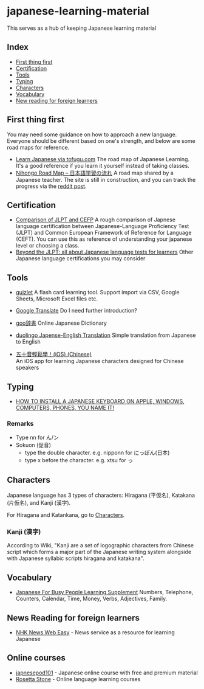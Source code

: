 # japanese-learning-material

This serves as a hub of keeping Japanese learning material

## Index 
- [First thing first](#first-thing-first)
- [Certification](#certification)
- [Tools](#tools)
- [Typing](#typing)
- [Characters](#characters)
- [Vocabulary](#vocabulary)
- [New reading for foreign learners](#new-reading-for-foreign-learners)

## First thing first 

You may need some guidance on how to approach a new language. Everyone should be different based on one's strength, and below are some road maps for reference. 

- [Learn Japanese via tofugu.com](https://www.tofugu.com/learn-japanese/) The road map of Japanese Learning. It's a good reference if you learn it yourself instead of taking classes. 
- [Nihongo Road Map – 日本語学習の流れ](https://sakuratips.com/2021/06/06/roadmap/) A road map shared by a Japanese teacher. The site is still in construction, and you can track the progress via the [reddit post](https://www.reddit.com/r/LearnJapanese/comments/q57v5n/making_the_japanese_learning_roadmap/).

## Certification

- [Comparison of JLPT and CEFP](https://japanese.jp-sji.org/eng/course/level/) A rough comparison of Japnese language certification between Japanese-Language Proficiency Test (JLPT) and Common European Framework of Reference for Language (CEFT). You can use this as reference of understanding your japanese level or choosing a class.  
- [Beyond the JLPT: all about Japanese language tests for learners](https://gogonihon.com/en/blog/japanese-language-tests/) Other Japanese language certifications you may consider

## Tools 
- [quizlet](https://quizlet.com)
A flash card learning tool. Support import via CSV, Google Sheets, Microsoft Excel files etc. 

- [Google Translate](https://translate.google.com) 
Do I need further introduction? 

- [goo辞書](https://dictionary.goo.ne.jp/) 
Online Japanese Dictionary

- [duolingo Japense-English Translation](https://www.duolingo.com/dictionary/Japanese/)
Simple translation from Japanese to English 

- [五十音輕鬆學！(iOS) (Chinese)](https://apps.apple.com/hk/app/%E4%BA%94%E5%8D%81%E9%9F%B3%E8%BC%95%E9%AC%86%E5%AD%B8/id953946449)\
An iOS app for learning Japanese characters designed for Chinese speakers

## Typing 

- [HOW TO INSTALL A JAPANESE KEYBOARD
ON APPLE, WINDOWS, COMPUTERS, PHONES, YOU NAME IT!](https://www.tofugu.com/japanese/how-to-install-japanese-keyboard/)

### Remarks 

- Type nn for ん/ン
- Sokuon (促音)
    - type the double character. e.g. nipponn for にっぽん(日本)
    - type x before the character. e.g. xtsu for っ

## Characters

Japanese language has 3 types of characters: Hiragana (平仮名), Katakana (片仮名), and Kanji (漢字). 

For Hiragana and Katankana, go to [Characters](/lessons/#charcters). 

### Kanji (漢字)
According to Wiki, "Kanji are a set of logographic characters from Chinese script which forms a major part of the Japanese writing system alongside with Japanese syllabic scripts hiragana and katakana".

## Vocabulary 
- [Japanese For Busy People Learning Supplement](https://www.ajalt.org/sfyj/)
Numbers, Telephone, Counters, Calendar, Time, Money, Verbs, Adjectives, Family. 

## News Reading for foreign learners
- [NHK News Web Easy](https://www3.nhk.or.jp/news/easy/) - News service as a resource for learning Japanese

## Online courses
- [japnesepod101](https://www.japanesepod101.com/) - Japanese online course with free and premium material
- [Rosetta Stone](https://www.rosettastone.com/) - Online language learning courses 